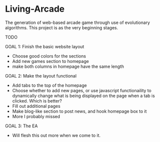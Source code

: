 # Living-Arcade
The generation of web-based arcade game through use of evolutionary algorithms. This
project is as the very beginning stages. 

TODO

GOAL 1: Finish the basic website layout
- Choose good colors for the sections
- Add new games section to homepage
- make both columns in homepage have the same length

GOAL 2: Make the layout functional
- Add tabs to the top of the homepage
- Choose whether to add new pages, or use javascript functionaility to dynamically change
	what is being displayed on the page when a tab is clicked. Which is better?
- Fill out additional pages
- Make blog-like section to post news, and hook homepage box to it
- More I probably missed

GOAL 3: The EA
- Will flesh this out more when we come to it.
